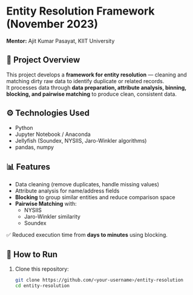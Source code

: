 # Entity Resolution Framework (November 2023)

**Mentor:** Ajit Kumar Pasayat, KIIT University  

## 📌 Project Overview
This project develops a **framework for entity resolution** — cleaning and matching dirty raw data to identify duplicate or related records.  
It processes data through **data preparation, attribute analysis, binning, blocking, and pairwise matching** to produce clean, consistent data.  

## ⚙️ Technologies Used
- Python  
- Jupyter Notebook / Anaconda  
- Jellyfish (Soundex, NYSIIS, Jaro-Winkler algorithms)  
- pandas, numpy  

## 📊 Features
- Data cleaning (remove duplicates, handle missing values)  
- Attribute analysis for name/address fields  
- **Blocking** to group similar entities and reduce comparison space  
- **Pairwise Matching** with:  
  - NYSIIS  
  - Jaro-Winkler similarity  
  - Soundex  

✅ Reduced execution time from **days to minutes** using blocking.  

## 🚀 How to Run
1. Clone this repository:
   ```bash
   git clone https://github.com/<your-username>/entity-resolution
   cd entity-resolution
